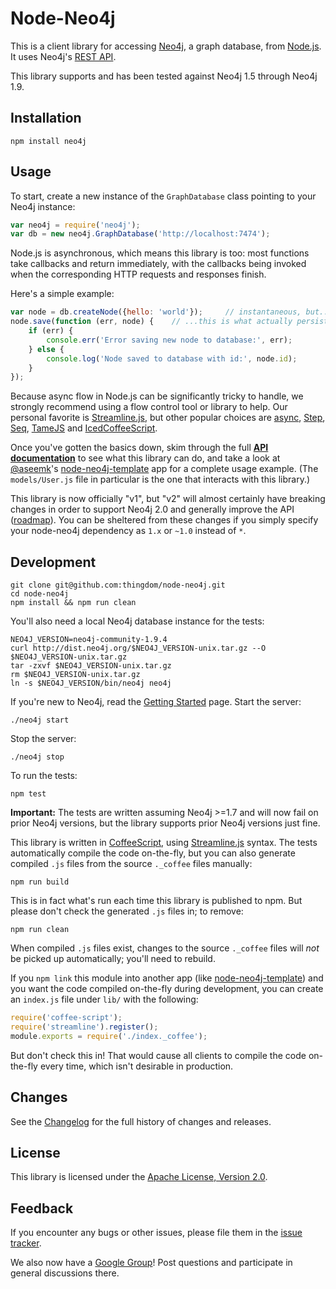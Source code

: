 # Node-Neo4j

This is a client library for accessing [Neo4j][], a graph database, from
[Node.js][]. It uses Neo4j's [REST API][neo4j-rest-api].

This library supports and has been tested against Neo4j 1.5 through Neo4j 1.9.


## Installation

    npm install neo4j


## Usage

To start, create a new instance of the `GraphDatabase` class pointing to your
Neo4j instance:

```js
var neo4j = require('neo4j');
var db = new neo4j.GraphDatabase('http://localhost:7474');
```

Node.js is asynchronous, which means this library is too: most functions take
callbacks and return immediately, with the callbacks being invoked when the
corresponding HTTP requests and responses finish.

Here's a simple example:

```js
var node = db.createNode({hello: 'world'});     // instantaneous, but...
node.save(function (err, node) {    // ...this is what actually persists.
    if (err) {
        console.err('Error saving new node to database:', err);
    } else {
        console.log('Node saved to database with id:', node.id);
    }
});
```

Because async flow in Node.js can be significantly tricky to handle, we
strongly recommend using a flow control tool or library to help.
Our personal favorite is [Streamline.js][], but other popular choices are
[async](https://github.com/caolan/async),
[Step](https://github.com/creationix/step),
[Seq](https://github.com/substack/node-seq), [TameJS](http://tamejs.org/) and
[IcedCoffeeScript](http://maxtaco.github.com/coffee-script/).

Once you've gotten the basics down, skim through the full
**[API documentation][api-docs]** to see what this library can do, and take a
look at [@aseemk][aseemk]'s [node-neo4j-template][] app for a complete usage
example. (The `models/User.js` file in particular is the one that interacts
with this library.)

This library is now officially "v1", but "v2" will almost certainly have
breaking changes in order to support Neo4j 2.0 and generally improve the API
([roadmap][]). You can be sheltered from these changes if you simply specify
your node-neo4j dependency as `1.x` or `~1.0` instead of `*`.

[Roadmap]: https://github.com/thingdom/node-neo4j/wiki/Roadmap


## Development

    git clone git@github.com:thingdom/node-neo4j.git
    cd node-neo4j
    npm install && npm run clean

You'll also need a local Neo4j database instance for the tests:

    NEO4J_VERSION=neo4j-community-1.9.4
    curl http://dist.neo4j.org/$NEO4J_VERSION-unix.tar.gz --O $NEO4J_VERSION-unix.tar.gz
    tar -zxvf $NEO4J_VERSION-unix.tar.gz
    rm $NEO4J_VERSION-unix.tar.gz
    ln -s $NEO4J_VERSION/bin/neo4j neo4j

If you're new to Neo4j, read the [Getting Started][neo4j-getting-started] page.
Start the server:

    ./neo4j start

Stop the server:

    ./neo4j stop

To run the tests:

    npm test

**Important:** The tests are written assuming Neo4j >=1.7 and will now fail on
prior Neo4j versions, but the library supports prior Neo4j versions just fine.

This library is written in [CoffeeScript][], using [Streamline.js][] syntax.
The tests automatically compile the code on-the-fly, but you can also generate
compiled `.js` files from the source `._coffee` files manually:

    npm run build

This is in fact what's run each time this library is published to npm.
But please don't check the generated `.js` files in; to remove:

    npm run clean

When compiled `.js` files exist, changes to the source `._coffee` files will
*not* be picked up automatically; you'll need to rebuild.

If you `npm link` this module into another app (like [node-neo4j-template][])
and you want the code compiled on-the-fly during development, you can create
an `index.js` file under `lib/` with the following:

```js
require('coffee-script');
require('streamline').register();
module.exports = require('./index._coffee');
```

But don't check this in! That would cause all clients to compile the code
on-the-fly every time, which isn't desirable in production.


## Changes

See the [Changelog][changelog] for the full history of changes and releases.


## License

This library is licensed under the [Apache License, Version 2.0][license].


## Feedback

If you encounter any bugs or other issues, please file them in the
[issue tracker][issue-tracker].

We also now have a [Google Group][google-group]!
Post questions and participate in general discussions there.


[neo4j]: http://neo4j.org/
[node.js]: http://nodejs.org/
[neo4j-rest-api]: http://docs.neo4j.org/chunked/stable/rest-api.html

[api-docs]: http://coffeedoc.info/github/thingdom/node-neo4j/master/
[aseemk]: https://github.com/aseemk
[node-neo4j-template]: https://github.com/aseemk/node-neo4j-template
[semver]: http://semver.org/

[neo4j-getting-started]: http://wiki.neo4j.org/content/Getting_Started_With_Neo4j_Server
[coffeescript]: http://coffeescript.org/
[streamline.js]: https://github.com/Sage/streamlinejs

[changelog]: CHANGELOG.md
[issue-tracker]: https://github.com/thingdom/node-neo4j/issues
[license]: http://www.apache.org/licenses/LICENSE-2.0.html
[google-group]: https://groups.google.com/group/node-neo4j
